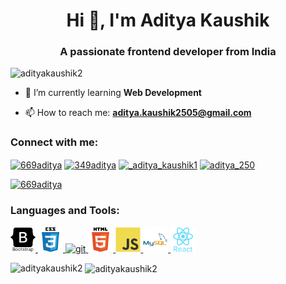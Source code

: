 <h1 align="center">Hi 👋, I'm Aditya Kaushik</h1>
<h3 align="center">A passionate frontend developer from India</h3>

<p align="left"> <img src="https://komarev.com/ghpvc/?username=adityakaushik2&label=Profile%20views&color=0e75b6&style=flat" alt="adityakaushik2" /> </p>


- 🌱 I’m currently learning **Web Development**

- 📫 How to reach me: **aditya.kaushik2505@gmail.com**

<h3 align="left">Connect with me:</h3>
<p align="left">
<a href="https://twitter.com/669aditya" target="blank"><img align="center" src="https://raw.githubusercontent.com/rahuldkjain/github-profile-readme-generator/master/src/images/icons/Social/twitter.svg" alt="669aditya" height="30" width="40" /></a>
<a href="https://linkedin.com/in/349aditya" target="blank"><img align="center" src="https://raw.githubusercontent.com/rahuldkjain/github-profile-readme-generator/master/src/images/icons/Social/linked-in-alt.svg" alt="349aditya" height="30" width="40" /></a>
<a href="https://instagram.com/_aditya_kaushik1" target="blank"><img align="center" src="https://raw.githubusercontent.com/rahuldkjain/github-profile-readme-generator/master/src/images/icons/Social/instagram.svg" alt="_aditya_kaushik1" height="30" width="40" /></a>
<a href="https://www.leetcode.com/aditya_250" target="blank"><img align="center" src="https://raw.githubusercontent.com/rahuldkjain/github-profile-readme-generator/master/src/images/icons/Social/leet-code.svg" alt="aditya_250" height="30" width="40" /></a>
</p>
<p align="left"> <a href="https://twitter.com/669aditya" target="blank"><img src="https://img.shields.io/twitter/follow/669aditya?logo=twitter&style=for-the-badge" alt="669aditya" /></a> </p>

<h3 align="left">Languages and Tools:</h3>
<p align="left"> <a href="https://getbootstrap.com" target="_blank" rel="noreferrer"> <img src="https://raw.githubusercontent.com/devicons/devicon/master/icons/bootstrap/bootstrap-plain-wordmark.svg" alt="bootstrap" width="40" height="40"/> </a> <a href="https://www.w3schools.com/css/" target="_blank" rel="noreferrer"> <img src="https://raw.githubusercontent.com/devicons/devicon/master/icons/css3/css3-original-wordmark.svg" alt="css3" width="40" height="40"/> </a> <a href="https://git-scm.com/" target="_blank" rel="noreferrer"> <img src="https://www.vectorlogo.zone/logos/git-scm/git-scm-icon.svg" alt="git" width="40" height="40"/> </a> <a href="https://www.w3.org/html/" target="_blank" rel="noreferrer"> <img src="https://raw.githubusercontent.com/devicons/devicon/master/icons/html5/html5-original-wordmark.svg" alt="html5" width="40" height="40"/> </a> <a href="https://developer.mozilla.org/en-US/docs/Web/JavaScript" target="_blank" rel="noreferrer"> <img src="https://raw.githubusercontent.com/devicons/devicon/master/icons/javascript/javascript-original.svg" alt="javascript" width="40" height="40"/> </a> <a href="https://www.mysql.com/" target="_blank" rel="noreferrer"> <img src="https://raw.githubusercontent.com/devicons/devicon/master/icons/mysql/mysql-original-wordmark.svg" alt="mysql" width="40" height="40"/> </a> <a href="https://reactjs.org/" target="_blank" rel="noreferrer"> <img src="https://raw.githubusercontent.com/devicons/devicon/master/icons/react/react-original-wordmark.svg" alt="react" width="40" height="40"/> </a> </p>

<p><img align="left" src="https://github-readme-stats.vercel.app/api/top-langs?username=adityakaushik2&show_icons=true&locale=en&layout=compact" alt="adityakaushik2" /></p>

<p>&nbsp;<img align="center" src="https://github-readme-stats.vercel.app/api?username=adityakaushik2&show_icons=true&locale=en" alt="adityakaushik2" /></p>

